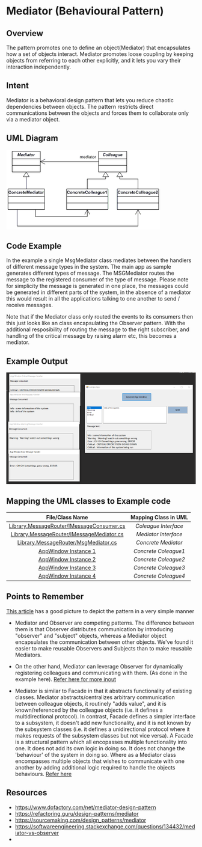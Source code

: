 # Mediator (Behavioural Pattern)

## Overview
The pattern promotes one to define an object(Mediator) that encapsulates how a set of objects interact. Mediator promotes loose coupling by keeping objects from referring to each other explicitly, and it lets you vary their interaction independently.

## Intent
Mediator is a behavioral design pattern that lets you reduce chaotic dependencies between objects. The pattern restricts direct communications between the objects and forces them to collaborate only via a mediator object.

## UML Diagram
![plot](./uml.png)

## Code Example
In the example a single MsgMediator class mediates between the handlers of different message types in the system. The main app as sample generates different types of message. The MSGMediator routes the message to the registered consumer of the type of message. Please note for simplicity the message is generated in one place, the messages could be generated in different parts of the system, in the absence of a mediator this would result in all the applications talking to one another to send / receive messages.

Note that if the Mediator class only routed the events to its consumers then this just looks like an class encapsulating the Observer pattern. With the additional resposibility of routing the message to the right subscriber, and handling of the critical message by raising alarm etc, this becomes a mediator.

## Example Output
![output](output.png)

## Mapping the UML classes to Example code
| **File/Class Name** | **Mapping Class in UML**  |
| :-----: | :-: |
|[Library.MessageRouter/IMessageConsumer.cs](./Library.MessageRouter/IMessageConsumer.cs)|*Coleague Interface*|
|[Library.MessageRouter/IMessageMediator.cs](./Library.MessageRouter/IMessageMediator.cs)|*Mediator Interface*|
|[Library.MessageRouter/MsgMediator.cs](./Library.MessageRouter/MsgMediator.cs)|*Concrete Mediator*|
|[AppWindow Instance 1](./App.Main/AppWindow.cs)|*Concrete Coleague1*|
|[AppWindow Instance 2](./App.Main/AppWindow.cs)|*Concrete Coleague2*|
|[AppWindow Instance 3](./App.Main/AppWindow.cs)|*Concrete Coleague3*|
|[AppWindow Instance 4](./App.Main/AppWindow.cs)|*Concrete Coleague4*|

## Points to Remember
[This article](https://sourcemaking.com/design_patterns/mediator) has a good picture to depict the pattern in a very simple manner

- Mediator and Observer are competing patterns. The difference between them is that Observer distributes communication by introducing "observer" and "subject" objects, whereas a Mediator object encapsulates the communication between other objects. We've found it easier to make reusable Observers and Subjects than to make reusable Mediators.

- On the other hand, Mediator can leverage Observer for dynamically registering colleagues and communicating with them. (As done in the example here). [Refer here for more inout](https://softwareengineering.stackexchange.com/questions/134432/mediator-vs-observer)

- Mediator is similar to Facade in that it abstracts functionality of existing classes. Mediator abstracts/centralizes arbitrary communication between colleague objects, it routinely "adds value", and it is known/referenced by the colleague objects (i.e. it defines a multidirectional protocol). In contrast, Facade defines a simpler interface to a subsystem, it doesn't add new functionality, and it is not known by the subsystem classes (i.e. it defines a unidirectional protocol where it makes requests of the subsystem classes but not vice versa).
A Facade is a structural pattern which all encopasses multiple functionality into one. It does not add its own logic in doing so. It does not change the 'behaviour' of the system in doing so. Where as a Mediator class encompasses multiple objects that wishes to communicate with one another by adding additional logic required to handle the objects behaviours. [Refer here](https://stackoverflow.com/questions/481984/fa%c3%a7ade-vs-mediator)

## Resources
- https://www.dofactory.com/net/mediator-design-pattern
- https://refactoring.guru/design-patterns/mediator
- https://sourcemaking.com/design_patterns/mediator
- https://softwareengineering.stackexchange.com/questions/134432/mediator-vs-observer
- 
